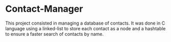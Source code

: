 # Contact-Manager
This project consisted in managing a database of contacts. It was done in C language using a linked-list to store each contact as a node and a hashtable to ensure a faster search of contacts by name.
